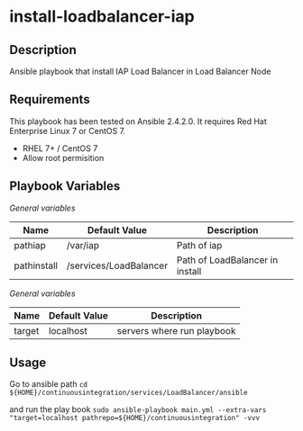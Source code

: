 install-loadbalancer-iap
=======================

Description
-----------

Ansible playbook that install IAP Load Balancer in Load Balancer Node

Requirements
------------

This playbook has been tested on Ansible 2.4.2.0. It requires Red Hat Enterprise Linux 7 or CentOS 7.

* RHEL 7+ / CentOS 7
* Allow root permisition

Playbook Variables
------------------

*General variables*

| Name              | Default Value              | Description                     |
|-------------------|----------------------------|---------------------------------|
| pathiap           | /var/iap                   | Path of iap                     |
| pathinstall       | /services/LoadBalancer     | Path of LoadBalancer in install |

*General variables*

| Name              | Default Value              | Description                     |
|-------------------|----------------------------|---------------------------------|
| target            | localhost                  | servers where run playbook      |

Usage
-----

Go to ansible path
`cd ${HOME}/continuousintegration/services/LoadBalancer/ansible`

and run the play book
`sudo ansible-playbook main.yml --extra-vars "target=localhost pathrepo=${HOME}/continuousintegration" -vvv`


